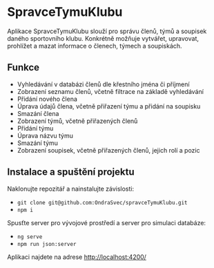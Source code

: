 # SpravceTymuKlubu

Aplikace SpravceTymuKlubu slouží pro správu členů, týmů a soupisek daného sportovního klubu. Konkrétně možňuje vytvářet, upravovat, prohlížet a mazat informace o členech, týmech a soupiskách.

## Funkce

- Vyhledávání v databázi členů dle křestního jména či příjmení
- Zobrazení seznamu členů, včetně filtrace na základě vyhledávání
- Přidání nového člena
- Úprava údajů člena, včetně přiřazení týmu a přidání na soupisku
- Smazání člena
- Zobrazení týmů, včetně přiřazených členů
- Přidání týmu
- Úprava názvu týmu
- Smazání týmu
- Zobrazení soupisek, včetně přiřazených členů, jejich rolí a pozic

## Instalace a spuštění projektu

Naklonujte repozitář a nainstalujte závislosti:

- `git clone git@github.com:OndraSvec/spravceTymuKlubu.git`
- `npm i`

Spusťte server pro vývojové prostředí a server pro simulaci databáze:

- `ng serve`
- `npm run json:server`

Aplikaci najdete na adrese [http://localhost:4200/](http://localhost:4200/)
